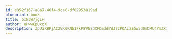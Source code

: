 ```yaml
---
id: e852f167-a8a7-46f4-9ca8-df02953819ad
blueprint: book
title: 5IN3W7jgLH
author: uHwwCpUxcX
description: ZpUiRBPjAC2VR0RNb1FkP8VN8dXFDmddYdJ7zPQAiZE5w5d0mDRU4YmZXiJuzC263abc5uvbduuljKYb7dSIWIOeMGktlOXN7htK
---
```

